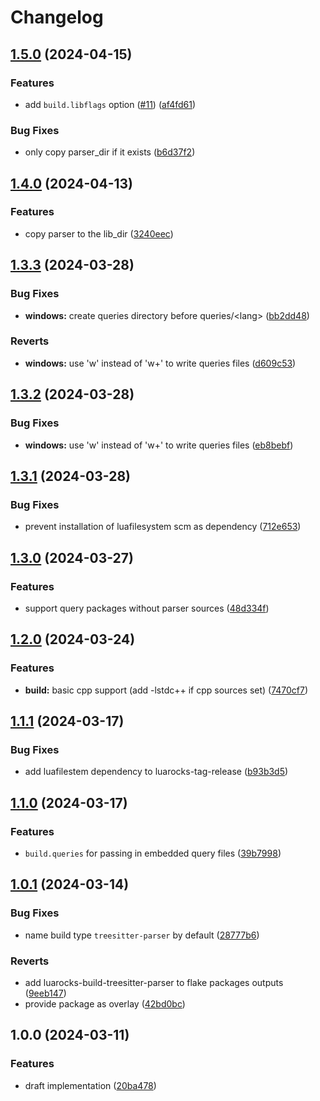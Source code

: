 # Changelog

## [1.5.0](https://github.com/nvim-neorocks/luarocks-build-treesitter-parser/compare/v1.4.0...v1.5.0) (2024-04-15)


### Features

* add `build.libflags` option ([#11](https://github.com/nvim-neorocks/luarocks-build-treesitter-parser/issues/11)) ([af4fd61](https://github.com/nvim-neorocks/luarocks-build-treesitter-parser/commit/af4fd618a7a42977a31c32a64d7649dbcd6c38cc))


### Bug Fixes

* only copy parser_dir if it exists ([b6d37f2](https://github.com/nvim-neorocks/luarocks-build-treesitter-parser/commit/b6d37f2293e3effdc11807080d6093ca04ae0bba))

## [1.4.0](https://github.com/nvim-neorocks/luarocks-build-treesitter-parser/compare/v1.3.3...v1.4.0) (2024-04-13)


### Features

* copy parser to the lib_dir ([3240eec](https://github.com/nvim-neorocks/luarocks-build-treesitter-parser/commit/3240eec5fc6ec7189dca03ed37565648207176a3))

## [1.3.3](https://github.com/nvim-neorocks/luarocks-build-treesitter-parser/compare/v1.3.2...v1.3.3) (2024-03-28)


### Bug Fixes

* **windows:** create queries directory before queries/&lt;lang&gt; ([bb2dd48](https://github.com/nvim-neorocks/luarocks-build-treesitter-parser/commit/bb2dd488004afb66c4ac8b5f51ca90aa690a6481))


### Reverts

* **windows:** use 'w' instead of 'w+' to write queries files ([d609c53](https://github.com/nvim-neorocks/luarocks-build-treesitter-parser/commit/d609c53fa158d817f2796c99e1cf0db8239e8a19))

## [1.3.2](https://github.com/nvim-neorocks/luarocks-build-treesitter-parser/compare/v1.3.1...v1.3.2) (2024-03-28)


### Bug Fixes

* **windows:** use 'w' instead of 'w+' to write queries files ([eb8bebf](https://github.com/nvim-neorocks/luarocks-build-treesitter-parser/commit/eb8bebf3109fe61ebb30e7e1716b0f7081098823))

## [1.3.1](https://github.com/nvim-neorocks/luarocks-build-treesitter-parser/compare/v1.3.0...v1.3.1) (2024-03-28)


### Bug Fixes

* prevent installation of luafilesystem scm as dependency ([712e653](https://github.com/nvim-neorocks/luarocks-build-treesitter-parser/commit/712e653f61de7cfaa77d19c13f7966c3ae01561b))

## [1.3.0](https://github.com/nvim-neorocks/luarocks-build-treesitter-parser/compare/v1.2.0...v1.3.0) (2024-03-27)


### Features

* support query packages without parser sources ([48d334f](https://github.com/nvim-neorocks/luarocks-build-treesitter-parser/commit/48d334fce9a92c2b50c946fc32d23ad5d6800f3c))

## [1.2.0](https://github.com/nvim-neorocks/luarocks-build-treesitter-parser/compare/v1.1.1...v1.2.0) (2024-03-24)


### Features

* **build:** basic cpp support (add -lstdc++ if cpp sources set) ([7470cf7](https://github.com/nvim-neorocks/luarocks-build-treesitter-parser/commit/7470cf767069aa38246cc5fa9030815986924470))

## [1.1.1](https://github.com/nvim-neorocks/luarocks-build-treesitter-parser/compare/v1.1.0...v1.1.1) (2024-03-17)


### Bug Fixes

* add luafilestem dependency to luarocks-tag-release ([b93b3d5](https://github.com/nvim-neorocks/luarocks-build-treesitter-parser/commit/b93b3d51f2acefe6f12853c4c321df6f93a6699b))

## [1.1.0](https://github.com/nvim-neorocks/luarocks-build-treesitter-parser/compare/v1.0.1...v1.1.0) (2024-03-17)


### Features

* `build.queries` for passing in embedded query files ([39b7998](https://github.com/nvim-neorocks/luarocks-build-treesitter-parser/commit/39b7998d51c2bc9356a21bd078ded16ac330483c))

## [1.0.1](https://github.com/nvim-neorocks/luarocks-build-treesitter-parser/compare/v1.0.0...v1.0.1) (2024-03-14)


### Bug Fixes

* name build type `treesitter-parser` by default ([28777b6](https://github.com/nvim-neorocks/luarocks-build-treesitter-parser/commit/28777b60c1eb7782b6b2869037778abd81c27d9d))


### Reverts

* add luarocks-build-treesitter-parser to flake packages outputs ([9eeb147](https://github.com/nvim-neorocks/luarocks-build-treesitter-parser/commit/9eeb147303089a42e1d9174f3ecfe7d39dffcbf0))
* provide package as overlay ([42bd0bc](https://github.com/nvim-neorocks/luarocks-build-treesitter-parser/commit/42bd0bcd904452755294745312dcdf95650e79f3))

## 1.0.0 (2024-03-11)


### Features

* draft implementation ([20ba478](https://github.com/nvim-neorocks/luarocks-build-treesitter-parser/commit/20ba47851715e679079296e211a816b30ec0de89))
